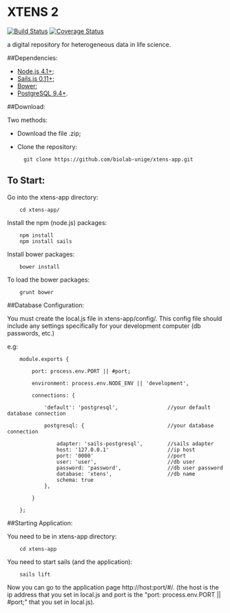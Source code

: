 # XTENS 2

[![Build Status](https://travis-ci.org/biolab-unige/xtens-app.svg?branch=master)](https://travis-ci.org/biolab-unige/xtens-app)
[![Coverage Status](https://coveralls.io/repos/github/biolab-unige/xtens-app/badge.svg?branch=master)](https://coveralls.io/github/biolab-unige/xtens-app?branch=master)

a digital repository for heterogeneous data in life science. 

##Dependencies:

* [Node.js 4.1+](http://nodejs.org/);
* [Sails.js 0.11+](http://sailjs.org);
* [Bower](http://bower.io/);
* [PostgreSQL 9.4+](http://www.postgresql.org/).

##Download:

Two methods:

* Download the file .zip;

* Clone the repository:

        git clone https://github.com/biolab-unige/xtens-app.git

## To Start:

Go into the xtens-app directory:

        cd xtens-app/

Install the npm (node.js) packages:

        npm install
        npm install sails

Install bower packages:

        bower install

To load the bower packages:

        grunt bower

##Database Configuration:

You must create the local.js file in xtens-app/config/. This config file should include any settings specifically for your development computer (db passwords, etc.)

e.g:

        module.exports {
        
            port: process.env.PORT || #port;
        
            environment: process.env.NODE_ENV || 'development',

            connections: {

                'default': 'postgresql',                //your default database connection

                postgresql: {                           //your database connection
                
                    adapter: 'sails-postgresql',        //sails adapter
                    host: '127.0.0.1'                   //ip host
                    port: '0000'                        //port
                    user: 'user',                       //db user
                    password: 'password',               //db user password
                    database: 'xtens',                  //db name
                    schema: true 
                },

            }

        };

##Starting Application:

You need to be in xtens-app directory:

        cd xtens-app

You need to start sails (and the application):

        sails lift

Now you can go to the application page http://host:port/#/. (the host is the ip address that you set in local.js and port is the "port: process.env.PORT || #port;" that you set in local.js).









